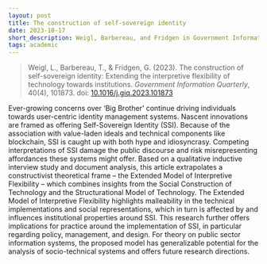 ```yaml
---
layout: post
title: The construction of self-sovereign identity
date: 2023-10-17
short_description: Weigl, Barbereau, and Fridgen in Government Information Quarterly.
tags: academic
---
```

> Weigl, L., Barbereau, T., & Fridgen, G. (2023). The construction of self-sovereign identity: Extending the interpretive flexibility of technology towards institutions. _Government Information Quarterly_, 40(4), 101873. doi: [10.1016/j.giq.2023.101873](https://doi.org/10.1016/j.giq.2023.101873)

Ever-growing concerns over ‘Big Brother’ continue driving individuals towards user-centric identity management systems. Nascent innovations are framed as offering Self-Sovereign Identity (SSI). Because of the association with value-laden ideals and technical components like blockchain, SSI is caught up with both hype and idiosyncrasy. Competing interpretations of SSI damage the public discourse and risk misrepresenting affordances these systems might offer. Based on a qualitative inductive interview study and document analysis, this article extrapolates a constructivist theoretical frame – the Extended Model of Interpretive Flexibility – which combines insights from the Social Construction of Technology and the Structurational Model of Technology. The Extended Model of Interpretive Flexibility highlights malleability in the technical implementations and social representations, which in turn is affected by and influences institutional properties around SSI. This research further offers implications for practice around the implementation of SSI, in particular regarding policy, management, and design. For theory on public sector information systems, the proposed model has generalizable potential for the analysis of socio-technical systems and offers future research directions.